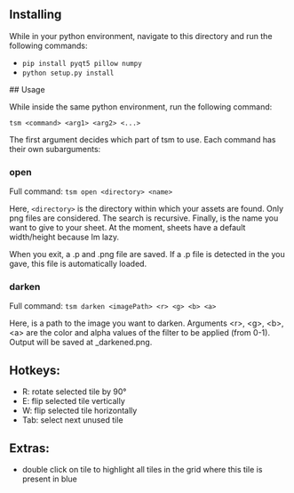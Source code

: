 ## Installing

While in your python environment, navigate to this directory and run the following commands:

-   `pip install pyqt5 pillow numpy`
-   `python setup.py install`

## Usage

While inside the same python environment, run the following command:

`tsm <command> <arg1> <arg2> <...>`

The first argument <command> decides which part of tsm to use. Each command has their own subarguments:

### open

Full command: `tsm open <directory> <name>`

Here, `<directory>` is the directory within which your assets are found. Only png files are considered. The search is recursive. Finally, <name> is the name you want to give to your sheet. At the moment, sheets have a default width/height because Im lazy.

When you exit, a <name>.p and <name>.png file are saved. If a <name>.p file is detected in the <directory> you gave, this file is automatically loaded.

### darken

Full command: `tsm darken <imagePath> <r> <g> <b> <a>`

Here, <imagePath> is a path to the image you want to darken. Arguments \<r\>, \<g\>, \<b\>, \<a\> are the color and alpha values of the filter to be applied (from 0-1). Output will be saved at <imagePath>\_darkened.png.

## Hotkeys:

-   R: rotate selected tile by 90°
-   E: flip selected tile vertically
-   W: flip selected tile horizontally
-   Tab: select next unused tile

## Extras:

-   double click on tile to highlight all tiles in the grid where this tile is present in blue
